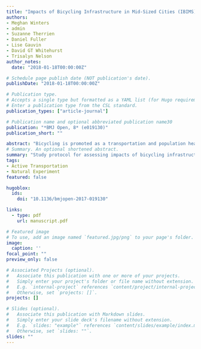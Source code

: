 ```yaml
---
title: "Impacts of Bicycling Infrastructure in Mid-Sized Cities (IBIMS): Protocol for a Natural Experiment Study"
authors:
- Meghan Winters
- admin
- Suzanne Therrien
- Daniel Fuller
- Lise Gauvin
- David GT Whitehurst
- Trisalyn Nelson
author_notes:
  date: "2018-01-18T00:00:00Z"

# Schedule page publish date (NOT publication's date).
publishDate: "2018-01-18T00:00:00Z"

# Publication type.
# Accepts a single type but formatted as a YAML list (for Hugo requirements).
# Enter a publication type from the CSL standard.
publication_types: ["article-journal"]

# Publication name and optional abbreviated publication name30
publication: "*BMJ Open, 8* (e019130)"
publication_short: ""

abstract: "Bicycling is promoted as a transportation and population health strategy globally. Yet bicycling has low uptake in North America (1%–2% of trips) compared with European bicycling cities (15%–40% of trips) and shows marked sex and age trends. Safety concerns due to collisions with motor vehicles are primary barriers. To attract the broader population to bicycling, many cities are making investments in bicycle infrastructure. These interventions hold promise for improving population health given the potential for increased physical activity and improved safety, but such outcomes have been largely unstudied. In 2016, the City of Victoria, Canada, committed to build a connected network of infrastructure that separates bicycles from motor vehicles, designed to attract people of ‘all ages and abilities’ to bicycling. This natural experiment study examines the impacts of the City of Victoria’s investment in a bicycle network on active travel and safety outcomes. The specific objectives are to (1) estimate changes in active travel, perceived safety and bicycle safety incidents; (2) analyse spatial inequities in access to bicycle infrastructure and safety incidents; and (3) assess health-related economic benefits. The study is in three Canadian cities (intervention: Victoria; comparison: Kelowna, Halifax). We will administer population-based surveys in 2016, 2018 and 2021 (1000 people/city). The primary outcome is the proportion of people reporting bicycling. Secondary outcomes are perceived safety and bicycle safety incidents. Spatial analyses will compare the distribution of bicycle infrastructure and bicycle safety incidents across neighbourhoods and across time. We will also calculate the economic benefits of bicycling using WHO’s Health Economic Assessment Tool."
# Summary. An optional shortened abstract.
summary: "Study protocol for assessing impacts of bicycling infrastructure on mid-sized cities."
tags:
- Active Transportation
- Natural Experiment
featured: false

hugoblox:
  ids:
    doi: "10.1136/bmjopen-2017-019130"

links:
  - type: pdf
    url: manuscript.pdf

# Featured image
# To use, add an image named `featured.jpg/png` to your page's folder. 
image:
  caption: ''
focal_point: ""
preview_only: false

# Associated Projects (optional).
#   Associate this publication with one or more of your projects.
#   Simply enter your project's folder or file name without extension.
#   E.g. `internal-project` references `content/project/internal-project/index.md`.
#   Otherwise, set `projects: []`.
projects: []

# Slides (optional).
#   Associate this publication with Markdown slides.
#   Simply enter your slide deck's filename without extension.
#   E.g. `slides: "example"` references `content/slides/example/index.md`.
#   Otherwise, set `slides: ""`.
slides: ""
---
```

